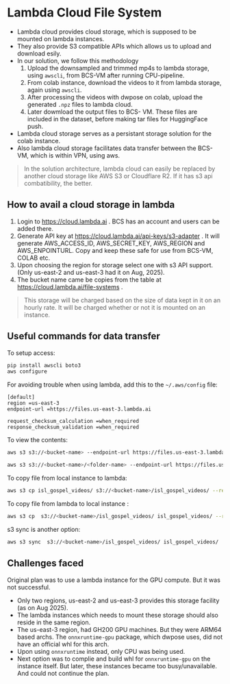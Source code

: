 # Lambda Cloud File System

- Lambda cloud provides cloud storage, which is supposed to be mounted on lambda instances.
- They also provide S3 compatible APIs which allows us to upload and download esily.
- In our solution, we follow this methodology
    1. Upload the downsampled and trimmed mp4s to lambda storage, using `awscli`, from BCS-VM after running CPU-pipeline.
    2. From colab instance, download the videos to it from lambda storage, again using `awscli`.
    3. After processing the videos with dwpose on colab, upload the generated `.npz` files to lambda cloud.
    4. Later dowmload the output files to BCS-
    VM. These files are included in the dataset, before making tar files for HuggingFace push.
- Lambda cloud storage serves as a persistant storage solution for the colab instance.
- Also lambda cloud storage facilitates data transfer between the BCS-VM, which is within VPN, using aws.

> In the solution architecture, lambda cloud can easily be replaced by another cloud storage like AWS S3 or Cloudflare R2. If it has s3 api combatibility, the better.

## How to avail a cloud storage in lambda
1. Login to https://cloud.lambda.ai . BCS has an account and users can be added there.
2. Generate API key at https://cloud.lambda.ai/api-keys/s3-adapter . It will generate AWS_ACCESS_ID, AWS_SECRET_KEY, AWS_REGION and AWS_ENPOINTURL. Copy and keep these safe for use from BCS-VM, COLAB etc.
3. Upon choosing the region for storage select one with s3 API support. (Only us-east-2 and us-east-3 had it on Aug, 2025).
4. The bucket name came be copies from the table at https://cloud.lambda.ai/file-systems .

> This storage will be charged based on the size of data kept in it on an hourly rate. It will be charged whether or not it is mounted on an instance.


## Useful commands for data transfer
To setup access:
```bash
pip install awscli boto3
aws configure
```
For avoiding trouble when using lambda, add this to the `~/.aws/config` file:
```
[default]
region =us-east-3 
endpoint-url =https://files.us-east-3.lambda.ai 

request_checksum_calculation =when_required 
response_checksum_validation =when_required 
```

To view the contents:

```bash
aws s3 s3://<bucket-name> --endpoint-url https://files.us-east-3.lambda.ai

aws s3 s3://<bucket-name>/<folder-name> --endpoint-url https://files.us-east-3.lambda.ai

```

To copy file from local instance to lambda:
```bash
aws s3 cp isl_gospel_videos/ s3://<bucket-name>/isl_gospel_videos/ --recursive --endpoint-url https://files.us-east-3.lambda.ai
```


To copy file from lambda to local instance :
```bash
aws s3 cp  s3://<bucket-name>/isl_gospel_videos/ isl_gospel_videos/ --recursive --endpoint-url https://files.us-east-3.lambda.ai
```
s3 sync is another option:
```bash
aws s3 sync  s3://<bucket-name>/isl_gospel_videos/ isl_gospel_videos/  --endpoint-url https://files.us-east-3.lambda.ai

```

## Challenges faced
Original plan was to use a lambda instance for the GPU compute. But it was not successful.
- Only two regions, us-east-2 and us-east-3 provides this storage facility (as on Aug 2025).
- The lambda instances which needs to mount these storage should also reside in the same region.
- The us-east-3 region, had GH200 GPU machines. But they were ARM64 based archs. The `onnxruntime-gpu` package, which dwpose uses, did not have an official whl for this arch.
- Upon using `onnxruntime` instead, only CPU was being used.
- Next option was to complie and build whl for `onnxruntime-gpu` on the instance itself. But later, these instances became too busy/unavailable. And could not continue the plan.

